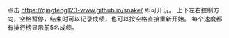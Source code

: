 点击 https://qingfeng123-www.github.io/snake/
即可开玩。 上下左右控制方向，空格暂停，结束时可以记录成绩，也可以按空格直接重新开始。 每个速度都有排行榜显示前5名成绩。
